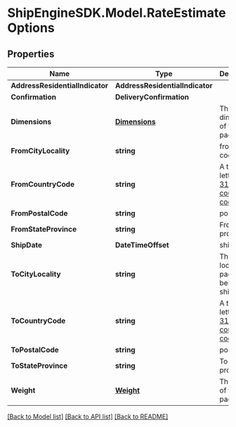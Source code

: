 # ShipEngineSDK.Model.RateEstimateOptions

## Properties

Name | Type | Description | Notes
------------ | ------------- | ------------- | -------------
**AddressResidentialIndicator** | **AddressResidentialIndicator** |  | [optional] 
**Confirmation** | **DeliveryConfirmation** |  | [optional] 
**Dimensions** | [**Dimensions**](Dimensions.md) | The dimensions of the package | [optional] 
**FromCityLocality** | **string** | from postal code | [optional] 
**FromCountryCode** | **string** | A two-letter [ISO 3166-1 country code](https://en.wikipedia.org/wiki/ISO_3166-1)  | [optional] 
**FromPostalCode** | **string** | postal code | [optional] 
**FromStateProvince** | **string** | From state province | [optional] 
**ShipDate** | **DateTimeOffset** | ship date | [optional] 
**ToCityLocality** | **string** | The city locality the package is being shipped to | [optional] 
**ToCountryCode** | **string** | A two-letter [ISO 3166-1 country code](https://en.wikipedia.org/wiki/ISO_3166-1)  | [optional] 
**ToPostalCode** | **string** | postal code | [optional] 
**ToStateProvince** | **string** | To state province | [optional] 
**Weight** | [**Weight**](Weight.md) | The weight of the package | [optional] 

[[Back to Model list]](../../README.md#documentation-for-models) [[Back to API list]](../../README.md#documentation-for-api-endpoints) [[Back to README]](../../README.md)

